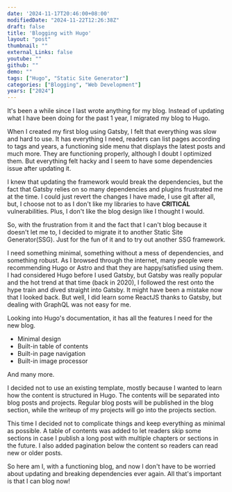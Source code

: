 ```yaml
---
date: '2024-11-17T20:46:00+08:00'
modifiedDate: "2024-11-22T12:26:38Z"
draft: false
title: 'Blogging with Hugo'
layout: "post"
thumbnail: ""
external_Links: false
youtube: ""
github: ""
demo: ""
tags: ["Hugo", "Static Site Generator"]
categories: ["Blogging", "Web Development"]
years: ["2024"]
---
```


It's been a while since I last wrote anything for my blog. Instead of updating what I have been doing for the past 1 year, I migrated my blog to Hugo.

When I created my first blog using Gatsby, I felt that everything was slow and hard to use. It has everything I need, readers can list pages according to tags and years, a functioning side menu that displays the latest posts and much more. They are functioning properly, although I doubt I optimized them. But everything felt hacky and I seem to have some dependencies issue after updating it. 

I knew that updating the framework would break the dependencies, but the fact that Gatsby relies on so many dependencies and plugins frustrated me at the time. I could just revert the changes I have made, I use git after all, but, I choose not to as I don't like my libraries to have **CRITICAL** vulnerabilities. Plus, I don't like the blog design like I thought I would.

So, with the frustration from it and the fact that I can't blog because it doesn't let me to, I decided to migrate it to another Static Site Generator(SSG). Just for the fun of it and to try out another SSG framework.

I need something minimal, something without a mess of dependencies, and something robust. As I browsed through the internet, many people were recommending Hugo or Astro and that they are happy/satisfied using them. I had considered Hugo before I used Gatsby, but Gatsby was really popular and the hot trend at that time (back in 2020), I followed the rest onto the hype train and dived straight into Gatsby. It might have been a mistake now that I looked back. But well, I did learn some ReactJS thanks to Gatsby, but dealing with GraphQL was not easy for me. 

Looking into Hugo's documentation, it has all the features I need for the new blog. 

- Minimal design
- Built-in table of contents
- Built-in page navigation
- Built-in image processor

And many more.

I decided not to use an existing template, mostly because I wanted to learn how the content is structured in Hugo. The contents will be separated into blog posts and projects. Regular blog posts will be published in the blog section, while the writeup of my projects will go into the projects section. 

This time I decided not to complicate things and keep everything as minimal as possible. A table of contents was added to let readers skip some sections in case I publish a long post with multiple chapters or sections in the future. I also added pagination below the content so readers can read new or older posts. 

So here am I, with a functioning blog, and now I don't have to be worried about updating and breaking dependencies ever again. All that's important is that I can blog now!
